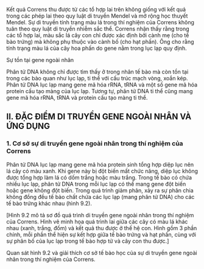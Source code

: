 Kết quả Correns thu được từ các tổ hợp lai trên không giống với kết quả trong các phép lai theo quy luật di truyền Mendel và mở rộng học thuyết Mendel. Sự di truyền tính trạng màu lá trong thí nghiệm của Correns không tuân theo quy luật di truyền nhiễm sắc thể. Correns nhận thấy rằng trong các tổ hợp lai, màu sắc lá cây con chỉ được xác định bởi cành mẹ (cho tế bào trứng) mà không phụ thuộc vào cành bố (cho hạt phấn). Ông cho rằng tính trạng màu lá của cây hoa phấn do gene nằm trong lục lạp quy định.

Sự tồn tại gene ngoài nhân

Phân tử DNA không chỉ được tìm thấy ở trong nhân tế bào mà còn tồn tại trong các bào quan như lục lạp, ti thể với cấu trúc mạch vòng, xoắn kép. Phân tử DNA lục lạp mang gene mã hóa rRNA, tRNA và một số gene mã hóa protein cấu tạo màng của lục lạp. Tương tự, phân tử DNA ti thể cũng mang gene mã hóa rRNA, tRNA và protein cấu tạo màng ti thể.

## II. ĐẶC ĐIỂM DI TRUYỀN GENE NGOÀI NHÂN VÀ ỨNG DỤNG

### 1. Cơ sở sự di truyền gene ngoài nhân trong thí nghiệm của Correns

Phân tử DNA lục lạp mang gene mã hóa protein sinh tổng hợp diệp lục nên lá cây có màu xanh. Khi gene này bị đột biến mất chức năng, diệp lục không được tổng hợp làm lá có dốm trắng hoặc màu trắng. Trong tế bào có chứa nhiều lục lạp, phân tử DNA trong mỗi lục lạp có thể mang gene đột biến hoặc gene không đột biến. Trong quá trình giảm phân, xảy ra sự phân chia không đồng đều tế bào chất chứa các lục lạp (mang phân tử DNA) cho các tế bào trứng khác nhau (hình 9.2).

[Hình 9.2 mô tả sơ đồ quá trình di truyền gene ngoài nhân trong thí nghiệm của Correns. Hình vẽ minh họa quá trình lai giữa các cây có màu lá khác nhau (xanh, trắng, đốm) và kết quả thu được ở thế hệ con. Hình gồm 3 phần chính, mỗi phần thể hiện sự kết hợp giữa tế bào trứng và hạt phấn, cùng với sự phân bố của lục lạp trong tế bào hợp tử và cây con thu được.]

Quan sát hình 9.2 và giải thích cơ sở tế bào học của sự di truyền gene ngoài nhân trong thí nghiệm của Correns.